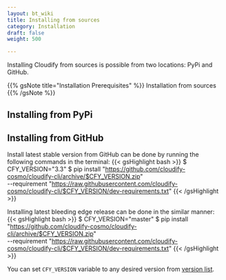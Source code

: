 ```yaml
---
layout: bt_wiki
title: Installing from sources
category: Installation
draft: false
weight: 500

---
```


Installing Cloudify from sources is possible from two locations: PyPi and GitHub.

{{% gsNote title="Installation Prerequisites" %}}
Installation from sources
{{% /gsNote %}}


## Installing from PyPi

## Installing from GitHub

Install latest stable version from GitHub can be done by running the following commands in the terminal:
{{< gsHighlight bash >}}
$ CFY_VERSION="3.3"
$ pip install "https://github.com/cloudify-cosmo/cloudify-cli/archive/$CFY_VERSION.zip" \
  --requirement "https://raw.githubusercontent.com/cloudify-cosmo/cloudify-cli/$CFY_VERSION/dev-requirements.txt"
{{< /gsHighlight >}}

Installing latest bleeding edge release can be done in the similar manner:
{{< gsHighlight bash >}}
$ CFY_VERSION="master"
$ pip install "https://github.com/cloudify-cosmo/cloudify-cli/archive/$CFY_VERSION.zip" \
  --requirement "https://raw.githubusercontent.com/cloudify-cosmo/cloudify-cli/$CFY_VERSION/dev-requirements.txt"
{{< /gsHighlight >}}

You can set `CFY_VERSION` variable to any desired version from [version list](https://github.com/cloudify-cosmo/cloudify-cli/tags).
